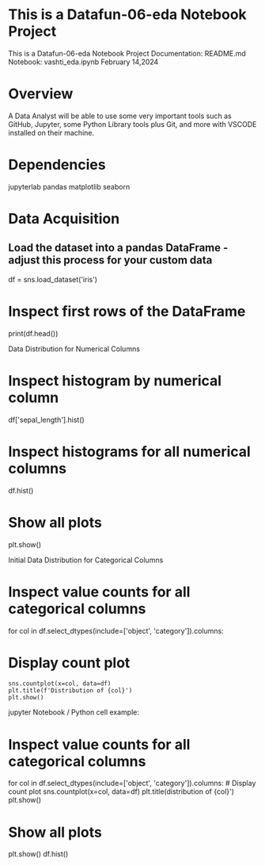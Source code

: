 # This is a Datafun-06-eda Notebook Project
This is a Datafun-06-eda Notebook Project
Documentation: README.md
Notebook: vashti_eda.ipynb
February 14,2024

# Overview
A Data Analyst will be able to use  some very important tools such as GitHub, Jupyter,
some Python Library tools plus Git, and more with VSCODE installed on their machine.

# Dependencies
jupyterlab
pandas
matplotlib
seaborn

# Data Acquisition
## Load the dataset into a pandas DataFrame - adjust this process for your custom data
df = sns.load_dataset('iris')
# Inspect first rows of the DataFrame
print(df.head())

Data Distribution for Numerical Columns
# Inspect histogram by numerical column
df['sepal_length'].hist()
# Inspect histograms for all numerical columns
df.hist()
# Show all plots
plt.show()

Initial Data Distribution for Categorical Columns
# Inspect value counts for all categorical columns
for col in df.select_dtypes(include=['object', 'category']).columns:
# Display count plot
    sns.countplot(x=col, data=df)
    plt.title(f'Distribution of {col}')
    plt.show()

   jupyter Notebook / Python cell example:
# Inspect value counts for all categorical columns
for col in df.select_dtypes(include=['object', 'category']).columns:
    # Display count plot
    sns.countplot(x=col, data=df)
    plt.title(distribution of {col}')
    plt.show()

# Show all plots
plt.show()
df.hist()


